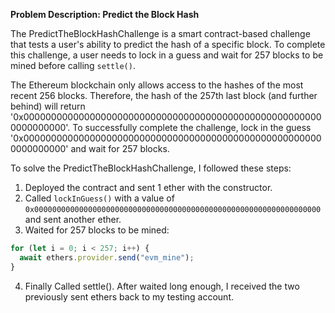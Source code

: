 **Problem Description: Predict the Block Hash**

The PredictTheBlockHashChallenge is a smart contract-based challenge that tests a user's ability to predict the hash of a specific block. To complete this challenge, a user needs to lock in a guess and wait for 257 blocks to be mined before calling `settle()`.

The Ethereum blockchain only allows access to the hashes of the most recent 256 blocks. Therefore, the hash of the 257th last block (and further behind) will return '0x0000000000000000000000000000000000000000000000000000000000000000'. To successfully complete the challenge, lock in the guess '0x0000000000000000000000000000000000000000000000000000000000000000' and wait for 257 blocks.

To solve the PredictTheBlockHashChallenge, I followed these steps:

1. Deployed the contract and sent 1 ether with the constructor.
2. Called `lockInGuess()` with a value of `0x0000000000000000000000000000000000000000000000000000000000000000` and sent another ether.
3. Waited for 257 blocks to be mined:

```javascript
for (let i = 0; i < 257; i++) {
  await ethers.provider.send("evm_mine");
}
```

4. Finally Called settle(). After waited long enough, I received the two previously sent ethers back to my testing account.

